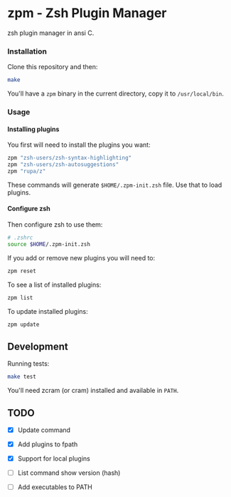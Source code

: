 # zpm - Zsh Plugin Manager

zsh plugin manager in ansi C.

### Installation

Clone this repository and then:

```sh
make

```

You'll have a `zpm` binary in the current directory, copy it to `/usr/local/bin`.

### Usage

#### Installing plugins

You first will need to install the plugins you want:

```sh
zpm "zsh-users/zsh-syntax-highlighting"
zpm "zsh-users/zsh-autosuggestions"
zpm "rupa/z"
```

These commands will generate `$HOME/.zpm-init.zsh` file. Use that to load plugins.

#### Configure zsh

Then configure zsh to use them:

```sh
# .zshrc
source $HOME/.zpm-init.zsh
```

If you add or remove new plugins you will need to:

```sh
zpm reset
```

To see a list of installed plugins:

```sh
zpm list

```
To update installed plugins:

```sh
zpm update

```

## Development

Running tests:

```sh
make test
```

You'll need zcram (or cram) installed and available in `PATH`.

## TODO

  - [X] Update command
  - [X] Add plugins to fpath
  - [X] Support for local plugins
  - [ ] List command show version (hash)
  - [ ] Add executables to PATH
  


